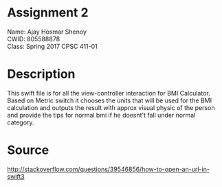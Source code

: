 # Assignment 2
Name: Ajay Hosmar Shenoy<br/>
CWID: 805588878<br/>
Class: Spring 2017 CPSC 411-01<br/>

# Description
This swift file is for all the view-controller interaction for BMI Calculator. Based on Metric switch it chooses the units that will be used for the BMI calculation and outputs the result with approx visual physic of the person and provide the tips for normal bmi if he doesnt't fall under normal category.<br/>

# Source
http://stackoverflow.com/questions/39546856/how-to-open-an-url-in-swift3 <br/>
